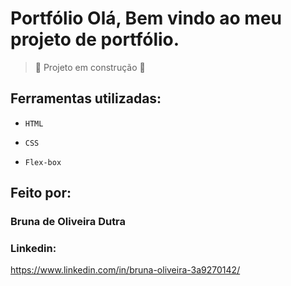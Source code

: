 
# Portfólio Olá, Bem vindo ao meu projeto de portfólio.

> :construction: Projeto em construção :construction:

## Ferramentas utilizadas:

- ``HTML``

- ``CSS``

- ``Flex-box``

## Feito por:

### Bruna de Oliveira Dutra

### Linkedin:
https://www.linkedin.com/in/bruna-oliveira-3a9270142/
